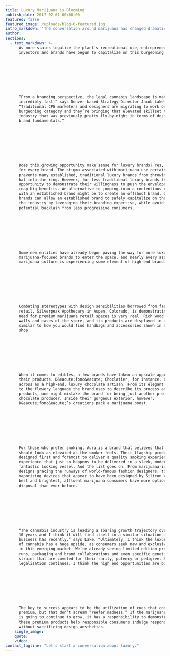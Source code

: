 ```yaml
---
title: Luxury Marijuana is Blooming
publish_date: 2017-02-01 00:00:00
featured: false
featured_image: /uploads/blog-6-featured.jpg
intro_markdown: 'The conversation around marijuana has changed dramatically over the last decade. Once widely considered a pastime reserved for unmotivated outcasts and burnouts, the current public perception paints a different picture. People from all walks of life now freely admit to indulging in marijuana, despite the stigma that stubbornly exists.​'
author:
sections:
  - text_markdown: >-
      As more states legalize the plant’s recreational use, entrepreneurs,
      investors and brands have begun to capitalize on this burgeoning industry.









      “From a branding perspective, the legal cannabis landscape is maturing
      incredibly fast,” says Denver-based Strategy Director Jacob Lake.
      “Traditional CPG marketers and designers are migrating to work on this
      burgeoning category and they’re bringing that elevated skillset to an
      industry that was previously pretty fly-by-night in terms of design and
      brand fundamentals.”









      Does this growing opportunity make sense for luxury brands? Yes, but not
      for every brand. The stigma associated with marijuana use certainly
      prevents many established, traditional luxury brands from throwing their
      hat into the ring. However, for less traditional luxury brands the
      opportunity to demonstrate their willingness to push the envelope could
      reap big benefits. An alternative to jumping into a contentious category
      with an established brand might be to create an offshoot brand. Offshoot
      brands can allow an established brand to safely capitalize on the growth of
      the industry by leveraging their branding expertise, while avoiding
      potential backlash from less progressive consumers.









      Some new entities have already begun paving the way for more luxury
      marijuana-focused brands to enter the space, and nearly every aspect of
      marijuana culture is experiencing some element of high-end branding.









      Combating stereotypes with design sensibilities borrowed from fashion
      retail, Silverpeak Apothecary in Aspen, Colorado, is demonstrating that the
      need for premium marijuana retail spaces is very real. Rich wood lines the
      walls and cases of the store, and its products are displayed in a way
      similar to how you would find handbags and accessories shown in a Soho
      shop.









      When it comes to edibles, a few brands have taken an upscale approach to
      their products. D&eacute;fonc&eacute; Choclatier, for instance, comes
      across as a high-end, luxury chocolate artisan. From its elegant packaging,
      to the flowery language the brand uses to describe its process and
      products, one might mistake the brand for being just another premium
      chocolate producer. Inside their gorgeous exterior, however,
      D&eacute;fonc&eacute;’s creations pack a marijuana boost.









      For those who prefer smoking, Aura is a brand that believes that smoking
      should look as elevated as the smoker feels. Their flagship product is
      designed first and foremost to deliver a quality smoking experience – an
      experience that just so happens to be delivered in a sleek, modern and
      fantastic looking vessel. And the list goes on. From marijuana-inspired
      designs gracing the runways of world-famous fashion designers, to
      vaporizing devices that appear to have been designed by Silicon Valley’s
      best and brightest, affluent marijuana consumers have more options at their
      disposal than ever before.









      “The cannabis industry is leading a soaring growth trajectory over the next
      10 years and I think it will find itself in a similar situation as the beer
      business has recently,” says Lake. “Ultimately, I think the luxury echelon
      of cannabis has a huge upside, as consumers seek new and exclusive products
      in this emerging market. We’re already seeing limited edition production
      runs, packaging and brand collaborations and even specific genetics or
      strains that are coveted for their rarity, potency or pedigree. As
      legalization continues, I think the high end opportunities are bountiful.”









      The key to success appears to be the utilization of cues that connote
      premium, but that don’t scream “reefer madness.” If the marijuana industry
      is going to continue to grow, it has a responsibility to demonstrate that
      these premium products help responsible consumers indulge responsibly,
      without sacrificing design aesthetics.​
    single_image:
    quote:
    video:
contact_tagline: "Let's start a conversation about luxury."
---
```



